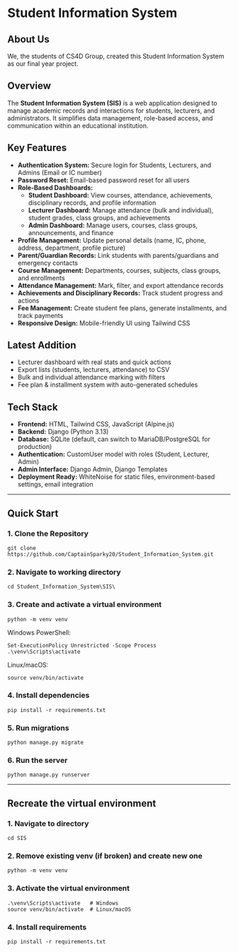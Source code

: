 ﻿# Student Information System

## About Us

We, the students of CS4D Group, created this Student Information System as our final year project.

## Overview

The **Student Information System (SIS)** is a web application designed to manage academic records and interactions for students, lecturers, and administrators. It simplifies data management, role-based access, and communication within an educational institution.

## Key Features

* **Authentication System:** Secure login for Students, Lecturers, and Admins (Email or IC number)  
* **Password Reset:** Email-based password reset for all users  
* **Role-Based Dashboards:**
  * **Student Dashboard:** View courses, attendance, achievements, disciplinary records, and profile information  
  * **Lecturer Dashboard:** Manage attendance (bulk and individual), student grades, class groups, and achievements  
  * **Admin Dashboard:** Manage users, courses, class groups, announcements, and finance  
* **Profile Management:** Update personal details (name, IC, phone, address, department, profile picture)  
* **Parent/Guardian Records:** Link students with parents/guardians and emergency contacts  
* **Course Management:** Departments, courses, subjects, class groups, and enrollments  
* **Attendance Management:** Mark, filter, and export attendance records  
* **Achievements and Disciplinary Records:** Track student progress and actions  
* **Fee Management:** Create student fee plans, generate installments, and track payments  
* **Responsive Design:** Mobile-friendly UI using Tailwind CSS  

## Latest Addition

* Lecturer dashboard with real stats and quick actions  
* Export lists (students, lecturers, attendance) to CSV  
* Bulk and individual attendance marking with filters  
* Fee plan & installment system with auto-generated schedules  

## Tech Stack

* **Frontend:** HTML, Tailwind CSS, JavaScript (Alpine.js)  
* **Backend:** Django (Python 3.13)  
* **Database:** SQLite (default, can switch to MariaDB/PostgreSQL for production)  
* **Authentication:** CustomUser model with roles (Student, Lecturer, Admin)  
* **Admin Interface:** Django Admin, Django Templates  
* **Deployment Ready:** WhiteNoise for static files, environment-based settings, email integration  

---

## Quick Start

### 1. Clone the Repository
```
git clone https://github.com/CaptainSparky20/Student_Information_System.git
```

### 2. Navigate to working directory
```
cd Student_Information_System\SIS\
```

### 3. Create and activate a virtual environment
```
python -m venv venv
```

Windows PowerShell:
```
Set-ExecutionPolicy Unrestricted -Scope Process
.\venv\Scripts\activate
```

Linux/macOS:
```
source venv/bin/activate
```

### 4. Install dependencies
```
pip install -r requirements.txt
```

### 5. Run migrations
```
python manage.py migrate
```

### 6. Run the server
```
python manage.py runserver
```

---

## Recreate the virtual environment

### 1. Navigate to directory
```
cd SIS
```

### 2. Remove existing venv (if broken) and create new one
```
python -m venv venv
```

### 3. Activate the virtual environment
```
.\venv\Scripts\activate   # Windows
source venv/bin/activate  # Linux/macOS
```

### 4. Install requirements
```
pip install -r requirements.txt
```
